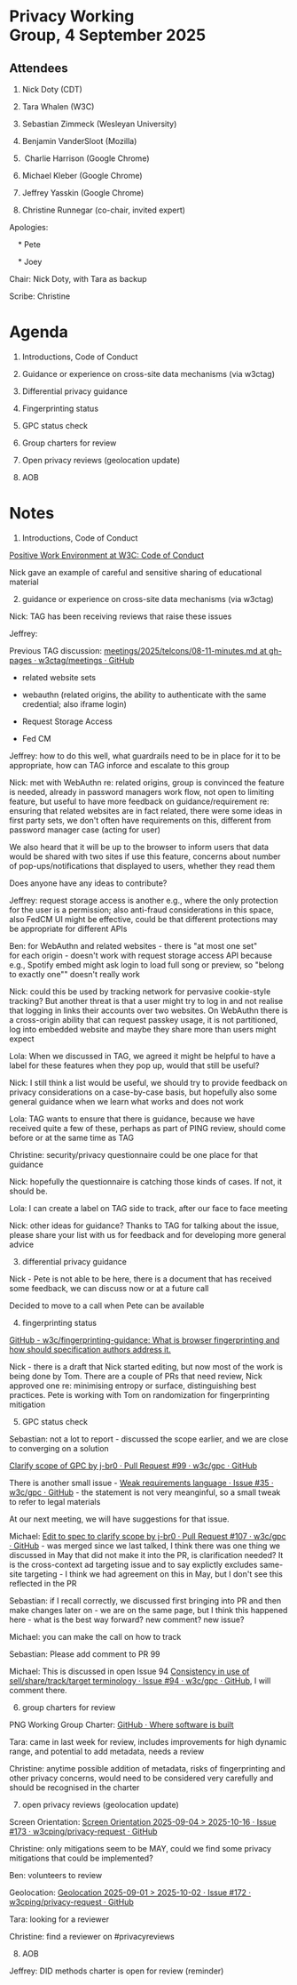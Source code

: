 # Privacy Working Group, 4 September 2025

## Attendees

1. Nick Doty (CDT)

2. Tara Whalen (W3C)

3. Sebastian Zimmeck (Wesleyan University)

4. Benjamin VanderSloot (Mozilla)

5.  Charlie Harrison (Google Chrome)

6. Michael Kleber (Google Chrome)

7. Jeffrey Yasskin (Google Chrome)

8. Christine Runnegar (co-chair, invited expert)

Apologies: 

    * Pete

    * Joey

Chair: Nick Doty, with Tara as backup

Scribe: Christine

# Agenda

1. Introductions, Code of Conduct

2. Guidance or experience on cross-site data mechanisms (via w3ctag)

3. Differential privacy guidance

4. Fingerprinting status

5. GPC status check

6. Group charters for review

7. Open privacy reviews (geolocation update)

8. AOB

# Notes

1. Introductions, Code of Conduct

[Positive Work Environment at W3C: Code of Conduct](https://www.w3.org/policies/code-of-conduct/)

Nick gave an example of careful and sensitive sharing of educational material

2. guidance or experience on cross-site data mechanisms (via w3ctag)

Nick: TAG has been receiving reviews that raise these issues

Jeffrey:

Previous TAG discussion: [meetings/2025/telcons/08-11-minutes.md at gh-pages · w3ctag/meetings · GitHub](https://github.com/w3ctag/meetings/blob/gh-pages/2025/telcons/08-11-minutes.md#third-party-cookie-replacements-with-nick-doty)

- related website sets

- webauthn (related origins, the ability to authenticate with the same credential; also iframe login)

- Request Storage Access

- Fed CM

Jeffrey: how to do this well, what guardrails need to be in place for it to be appropriate, how can TAG inforce and escalate to this group

Nick: met with WebAuthn re: related origins, group is convinced the feature is needed, already in password managers work flow, not open to limiting feature, but useful to have more feedback on guidance/requirement re: ensuring that related websites are in fact related, there were some ideas in first party sets, we don't often have requirements on this, different from password manager case (acting for user)

We also heard that it will be up to the browser to inform users that data would be shared with two sites if use this feature, concerns about number of pop-ups/notifications that displayed to users, whether they read them

Does anyone have any ideas to contribute?

Jeffrey: request storage access is another e.g., where the only protection for the user is a permission; also anti-fraud considerations in this space, also FedCM UI might be effective, could be that different protections may be appropriate for different APIs

Ben: for WebAuthn and related websites - there is "at most one set" for each origin - doesn't work with request storage access API because e.g., Spotify embed might ask login to load full song or preview, so "belong to exactly one"" doesn't really work

Nick: could this be used by tracking network for pervasive cookie-style tracking? But another threat is that a user might try to log in and not realise that logging in links their accounts over two websites. On WebAuthn there is a cross-origin ability that can request passkey usage, it is not partitioned, log into embedded website and maybe they share more than users might expect

Lola: When we discussed in TAG, we agreed it might be helpful to have a label for these features when they pop up, would that still be useful? 

Nick: I still think a list would be useful, we should try to provide feedback on privacy considerations on a case-by-case basis, but hopefully also some general guidance when we learn what works and does not work

Lola: TAG wants to ensure that there is guidance, because we have received quite a few of these, perhaps as part of PING review, should come before or at the same time as TAG

Christine: security/privacy questionnaire could be one place for that guidance

Nick: hopefully the questionnaire is catching those kinds of cases. If not, it should be.

Lola: I can create a label on TAG side to track, after our face to face meeting

Nick: other ideas for guidance? Thanks to TAG for talking about the issue, please share your list with us for feedback and for developing more general advice

3. differential privacy guidance

Nick - Pete is not able to be here, there is a document that has received some feedback, we can discuss now or at a future call

Decided to move to a call when Pete can be available

4. fingerprinting status 

[GitHub - w3c/fingerprinting-guidance: What is browser fingerprinting and how should specification authors address it.](https://github.com/w3c/fingerprinting-guidance/)

Nick - there is a draft that Nick started editing, but now most of the work is being done by Tom. There are a couple of PRs that need review, Nick approved one re: minimising entropy or surface, distinguishing best practices. Pete is working with Tom on randomization for fingerprinting mitigation

5. GPC status check

Sebastian: not a lot to report - discussed the scope earlier, and we are close to converging on a solution

[Clarify scope of GPC by j-br0 · Pull Request #99 · w3c/gpc · GitHub](https://github.com/w3c/gpc/pull/99)

There is another small issue - [Weak requirements language · Issue #35 · w3c/gpc · GitHub](https://github.com/w3c/gpc/issues/35) - the statement is not very meanginful, so a small tweak to refer to legal materials

At our next meeting, we will have suggestions for that issue.

Michael: [Edit to spec to clarify scope by j-br0 · Pull Request #107 · w3c/gpc · GitHub](https://github.com/w3c/gpc/pull/107) - was merged since we last talked, I think there was one thing we discussed in May that did not make it into the PR, is clarification needed? It is the cross-context ad targeting issue and to say explictly excludes same-site targeting - I think we had agreement on this in May, but I don't see this reflected in the PR

Sebastian: if I recall correctly, we discussed first bringing into PR and then make changes later on - we are on the same page, but I think this happened here - what is the best way forward? new comment? new issue?

Michael: you can make the call on how to track

Sebastian: Please add comment to PR 99

Michael: This is discussed in open Issue 94 [Consistency in use of sell/share/track/target terminology · Issue #94 · w3c/gpc · GitHub](https://github.com/w3c/gpc/issues/94), I will comment there.

6. group charters for review

PNG Working Group Charter: [GitHub · Where software is built](https://github.com/w3cping/privacy-request/issues/171)

Tara: came in last week for review, includes improvements for high dynamic range, and potential to add metadata, needs a review

Christine: anytime possible addition of metadata, risks of fingerprinting and other privacy concerns, would need to be considered very carefully and should be recognised in the charter

7. open privacy reviews (geolocation update)

Screen Orientation: [Screen Orientation 2025-09-04 &gt; 2025-10-16 · Issue #173 · w3cping/privacy-request · GitHub](https://github.com/w3cping/privacy-request/issues/173)

Christine: only mitigations seem to be MAY, could we find some privacy mitigations that could be implemented?

Ben: volunteers to review

Geolocation: [Geolocation 2025-09-01 &gt; 2025-10-02 · Issue #172 · w3cping/privacy-request · GitHub](https://github.com/w3cping/privacy-request/issues/172)

Tara: looking for a reviewer

Christine: find a reviewer on #privacyreviews

8. AOB

Jeffrey: DID methods charter is open for review (reminder)

# 
